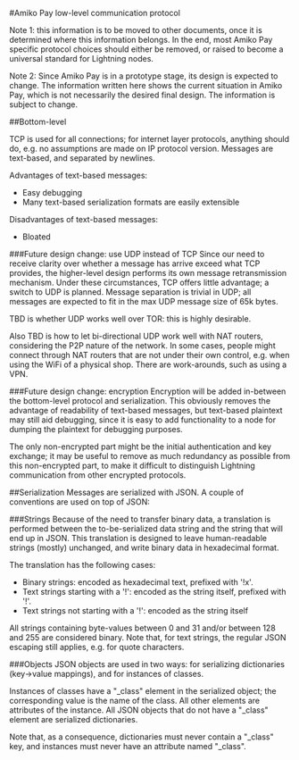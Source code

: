 #Amiko Pay low-level communication protocol

Note 1: this information is to be moved to other documents, once it is
determined where this information belongs. In the end, most Amiko Pay specific
protocol choices should either be removed, or raised to become a universal
standard for Lightning nodes.

Note 2: Since Amiko Pay is in a prototype stage, its design is expected to
change. The information written here shows the current situation in Amiko Pay,
which is not necessarily the desired final design. The information is subject to
change.


##Bottom-level

TCP is used for all connections; for internet layer protocols, anything
should do, e.g. no assumptions are made on IP protocol version. Messages are
text-based, and separated by newlines.

Advantages of text-based messages:
* Easy debugging
* Many text-based serialization formats are easily extensible

Disadvantages of text-based messages:
* Bloated

###Future design change: use UDP instead of TCP
Since our need to receive clarity over whether a message has arrive exceed what
TCP provides, the higher-level design performs its own message retransmission
mechanism. Under these circumstances, TCP offers little advantage; a switch to
UDP is planned. Message separation is trivial in UDP; all messages are expected
to fit in the max UDP message size of 65k bytes.

TBD is whether UDP works well over TOR: this is highly desirable.

Also TBD is how to let bi-directional UDP work well with NAT routers,
considering the P2P nature of the network. In some cases, people might connect
through NAT routers that are not under their own control, e.g. when using
the WiFi of a physical shop. There are work-arounds, such as using a VPN.

###Future design change: encryption
Encryption will be added in-between the bottom-level protocol and serialization.
This obviously removes the advantage of readability of text-based messages, but
text-based plaintext may still aid debugging, since it is easy to add
functionality to a node for dumping the plaintext for debugging purposes.

The only non-encrypted part might be the initial authentication and key
exchange; it may be useful to remove as much redundancy as possible from this
non-encrypted part, to make it difficult to distinguish Lightning communication
from other encrypted protocols.


##Serialization
Messages are serialized with JSON. A couple of conventions are used on top of
JSON:

###Strings
Because of the need to transfer binary data, a translation is performed
between the to-be-serialized data string and the string that will end up in
JSON. This translation is designed to leave human-readable strings (mostly)
unchanged, and write binary data in hexadecimal format.

The translation has the following cases:
* Binary strings: encoded as hexadecimal text, prefixed with '!x'.
* Text strings starting with a '!': encoded as the string itself, prefixed with '!'.
* Text strings not starting with a '!': encoded as the string itself

All strings containing byte-values between 0 and 31 and/or between
128 and 255 are considered binary. Note that, for text strings, the regular
JSON escaping still applies, e.g. for quote characters.

###Objects
JSON objects are used in two ways: for serializing dictionaries (key->value
mappings), and for instances of classes.

Instances of classes have a "_class" element in the serialized object; the
corresponding value is the name of the class. All other elements are attributes
of the instance. All JSON objects that do not have a "_class" element are
serialized dictionaries.

Note that, as a consequence, dictionaries must never contain a "_class" key,
and instances must never have an attribute named "_class".

